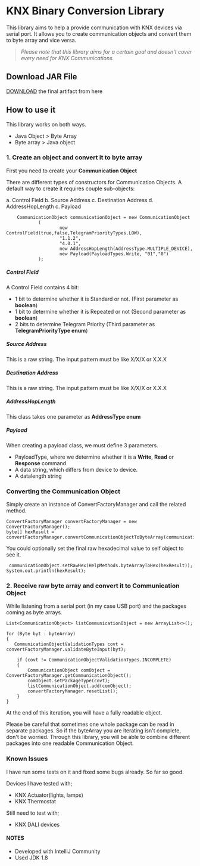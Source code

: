 
# KNX Binary Conversion Library

This library aims to help a provide communication with KNX devices via serial port. It allows you to create communication objects and convert them to byte array and vice versa.

> *Please note that this library aims for a certain goal and doesn't cover every need for KNX Communications.*

## Download JAR File

[DOWNLOAD](https://github.com/tataelm/KnxBinaryConversion/raw/master/out/artifacts/KnxBinaryConvertFactory_jar/KnxBinaryConvertFactory.jar) the final artifact from here

## How to use it

This library works on both ways.
- Java Object > Byte Array
- Byte array > Java object


### 1. Create an object and convert it to byte array

First you need to create your **Communication Object**

There are different types of constructors for Communication Objects. A default way to create it requires couple sub-objects:

a. Control Field
b. Source Address
c. Destination Address
d. AddressHopLength
c. Payload

        CommunicationObject communicationObject = new CommunicationObject
                (
                        new ControlField(true,false,TelegramPriorityTypes.LOW),
                        "1.1.2",
                        "4.0.1",
                        new AddressHopLength(AddressType.MULTIPLE_DEVICE),
                        new Payload(PayloadTypes.Write, "01","0")
                );

##### Control Field

A Control Field contains 4 bit:
- 1 bit to determine whether it is Standard or not. (First parameter as **boolean**)
- 1 bit to determine whether it is Repeated or not (Second parameter as **boolean**)
- 2 bits to determine Telegram Priority (Third parameter as **TelegramPriorityType enum**)


##### Source Address
This is a raw string. The input pattern must be like X/X/X or X.X.X

##### Destination Address
This is a raw string. The input pattern must be like X/X/X or X.X.X

##### AddressHopLength
This class takes one parameter as **AddressType enum**

##### Payload
When creating a payload class, we must define 3 parameters. 
- PayloadType, where we determine whether it is a **Write**, **Read** or **Response** command
- A data string, which differs from device to device. 
- A datalength string


### Converting the Communication Object

Simply create an instance of ConvertFactoryManager and call the related method.

    ConvertFactoryManager convertFactoryManager = new ConvertFactoryManager();
    byte[] hexResult = convertFactoryManager.convertCommunicationObjectToByteArray(communicationObject);

You could optionally set the final raw hexadecimal value to self object to see it. 

` communicationObject.setRawHex(HelpMethods.byteArrayToHex(hexResult));
       System.out.println(hexResult);`


### 2. Receive raw byte array and convert it to Communication Object

While listening from a serial port (in my case USB port) and the packages coming as byte arrays.


    List<CommunicationObject> listCommunicationObject = new ArrayList<>();
    
    for (Byte byt : byteArray)
    {
       CommunicationObjectValidationTypes covt = convertFactoryManager.validateByteInput(byt);
    
        if (covt != CommunicationObjectValidationTypes.INCOMPLETE)
        {
            CommunicationObject comObject = ConvertFactoryManager.getCommunicationObject();
            comObject.setPackageType(covt);
            listCommunicationObject.add(comObject);
            convertFactoryManager.resetList();
        }
    }


At the end of this iteration, you will have a fully readable object. 

Please be careful that sometimes one whole package can be read in separate packages. So if the byteArray you are iterating isn't complete, don't be worried. Through this library, you will be able to combine different packages into one readable Communication Object.


### Known Issues
I have run some tests on it and fixed some bugs already. So far so good. 

Devices I have tested with;
- KNX Actuator(lights, lamps)
- KNX Thermostat


Still need to test with;
- KNX DALI devices


#### NOTES
- Developed with IntelliJ Community
- Used JDK 1.8




